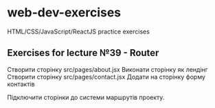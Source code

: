 # web-dev-exercises

HTML/CSS/JavaScript/ReactJS practice exercises

## Exercises for lecture №39 - Router

Створити сторінку src/pages/about.jsx
Виконати сторінку як лендінг 
Створити сторінку src/pages/contact.jsx
Додати на сторінку форму контактів

Підключити сторінки до системи маршрутів проекту.
